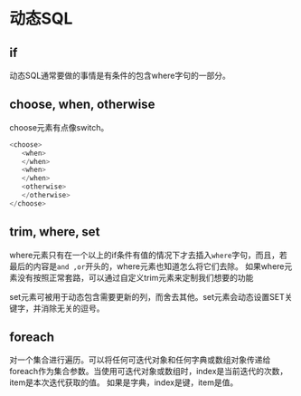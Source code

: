 # 动态SQL

## if

动态SQL通常要做的事情是有条件的包含where字句的一部分。

## choose, when, otherwise
 
 choose元素有点像switch。
 ```java
 <choose>
    <when>
    </when>
    <when>
    </when>
    <otherwise>
    </otherwise>
 </choose>
 ```
 
 ## trim, where, set
 
 where元素只有在一个以上的if条件有值的情况下才去插入`where`字句，而且，若最后的内容是`and ,or`开头的，where元素也知道怎么将它们去除。
 如果where元素没有按照正常套路，可以通过自定义trim元素来定制我们想要的功能
 
 set元素可被用于动态包含需要更新的列，而舍去其他。set元素会动态设置SET关键字，并消除无关的逗号。
 
 ## foreach
 
 对一个集合进行遍历。可以将任何可迭代对象和任何字典或数组对象传递给foreach作为集合参数。当使用可迭代对象或数组时，index是当前迭代的次数，item是本次迭代获取的值。
 如果是字典，index是键，item是值。